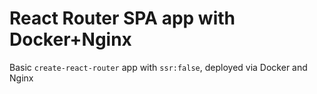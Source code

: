 # React Router SPA app with Docker+Nginx

Basic `create-react-router` app with `ssr:false`, deployed via Docker and Nginx
